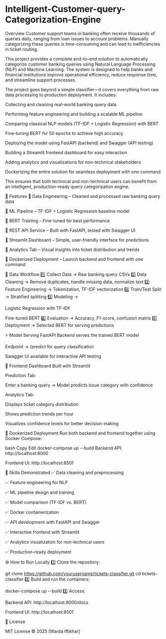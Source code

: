 # Intelligent-Customer-query-Categorization-Engine

Overview
Customer support teams in banking often receive thousands of queries daily, ranging from loan issues to account problems. Manually categorizing these queries is time-consuming and can lead to inefficiencies in ticket routing.

This project provides a complete end-to-end solution to automatically categorize customer banking queries using Natural Language Processing (NLP) and Machine Learning. The system is designed to help banks and financial institutions improve operational efficiency, reduce response time, and streamline support processes.

The project goes beyond a simple classifier—it covers everything from raw data processing to production deployment. It includes:

Collecting and cleaning real-world banking query data

Performing feature engineering and building a scalable ML pipeline

Comparing classical NLP models (TF-IDF + Logistic Regression) with BERT

Fine-tuning BERT for 50 epochs to achieve high accuracy

Deploying the model using FastAPI (backend) and Swagger (API testing)

Building a Streamlit frontend dashboard for easy interaction

Adding analytics and visualizations for non-technical stakeholders

Dockerizing the entire solution for seamless deployment with one command

This ensures that both technical and non-technical users can benefit from an intelligent, production-ready query categorization engine.

🚀 Features
🔹 Data Engineering – Cleaned and processed raw banking query data

🔹 ML Pipeline – TF-IDF + Logistic Regression baseline model

🔹 BERT Training – Fine-tuned for best performance

🔹 REST API Service – Built with FastAPI, tested with Swagger UI

🔹 Streamlit Dashboard – Simple, user-friendly interface for predictions

🔹 Analytics Tab – Visual insights into ticket distribution and trends

🔹 Dockerized Deployment – Launch backend and frontend with one command

🔑 Data Workflow
1️⃣ Collect Data → Raw banking query CSVs
2️⃣ Data Cleaning → Remove duplicates, handle missing data, normalize text
3️⃣ Feature Engineering → Tokenization, TF-IDF vectorization
4️⃣ Train/Test Split → Stratified splitting
5️⃣ Modeling →

Logistic Regression with TF-IDF

Fine-tuned BERT
6️⃣ Evaluation → Accuracy, F1-score, confusion matrix
7️⃣ Deployment → Selected BERT for serving predictions

⚡ Model Serving
FastAPI Backend serves the trained BERT model

Endpoint → /predict for query classification

Swagger UI available for interactive API testing

🎨 Frontend Dashboard
Built with Streamlit

Prediction Tab:

Enter a banking query → Model predicts issue category with confidence

Analytics Tab:

Displays ticket category distribution

Shows prediction trends per hour

Visualizes confidence levels for better decision-making

🐳 Dockerized Deployment
Run both backend and frontend together using Docker Compose:

bash
Copy
Edit
docker-compose up --build
Backend API: http://localhost:8000

Frontend UI: http://localhost:8501

🧠 Skills Demonstrated
✅ Data cleaning and preprocessing

✅ Feature engineering for NLP

✅ ML pipeline design and training

✅ Model comparison (TF-IDF vs. BERT)

✅ Docker containerization

✅ API development with FastAPI and Swagger

✅ Interactive frontend with Streamlit

✅ Analytics visualization for non-technical users

✅ Production-ready deployment

⚙️ How to Run Locally
1️⃣ Clone the repository:

git clone https://github.com/yourusername/tickets-classifier.git
cd tickets-classifier
2️⃣ Build and run the containers:

docker-compose up --build
3️⃣ Access:

Backend API: http://localhost:8000/docs

Frontend UI: http://localhost:8501

📜 License

MIT License © 2025 [Warda Iftikhar]



